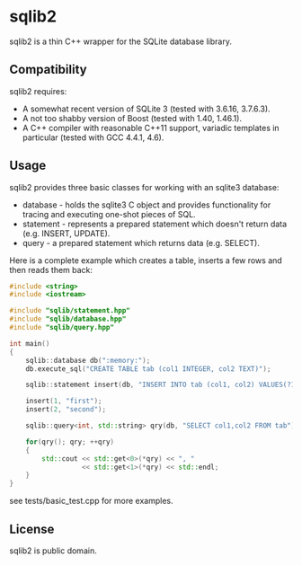 # sqlib2

sqlib2 is a thin C++ wrapper for the SQLite database library.

## Compatibility

sqlib2 requires:

* A somewhat recent version of SQLite 3 (tested with 3.6.16, 3.7.6.3).
* A not too shabby version of Boost (tested with 1.40, 1.46.1).
* A C++ compiler with reasonable C++11 support, variadic templates in particular (tested with GCC 4.4.1, 4.6).

## Usage

sqlib2 provides three basic classes for working with an sqlite3 database:

 * database - holds the sqlite3 C object and provides functionality for tracing and executing one-shot
   pieces of SQL.
 * statement - represents a prepared statement which doesn't return data (e.g. INSERT, UPDATE).
 * query - a prepared statement which returns data (e.g. SELECT).

Here is a complete example which creates a table, inserts a few rows and then reads them back:

```cpp
#include <string>
#include <iostream>

#include "sqlib/statement.hpp"
#include "sqlib/database.hpp"
#include "sqlib/query.hpp"

int main()
{
    sqlib::database db(":memory:");
    db.execute_sql("CREATE TABLE tab (col1 INTEGER, col2 TEXT)");

    sqlib::statement insert(db, "INSERT INTO tab (col1, col2) VALUES(?1, ?2)");

    insert(1, "first");
    insert(2, "second");

    sqlib::query<int, std::string> qry(db, "SELECT col1,col2 FROM tab");

    for(qry(); qry; ++qry)
    {
        std::cout << std::get<0>(*qry) << ", "
                  << std::get<1>(*qry) << std::endl;
    }
}
```

see tests/basic_test.cpp for more examples.

## License

sqlib2 is public domain.
